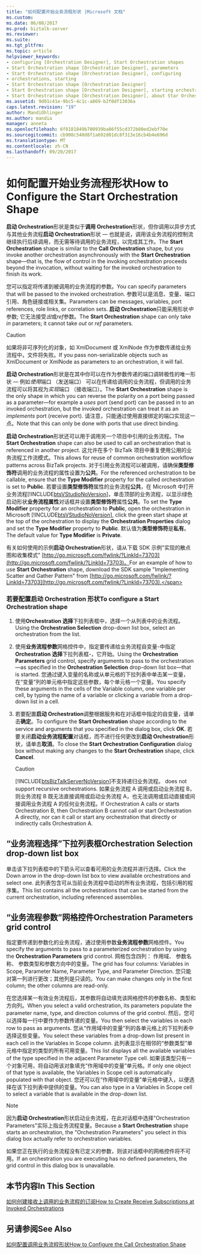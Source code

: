 ```yaml
---
title: "如何配置开始业务流程形状 |Microsoft 文档"
ms.custom: 
ms.date: 06/08/2017
ms.prod: biztalk-server
ms.reviewer: 
ms.suite: 
ms.tgt_pltfrm: 
ms.topic: article
helpviewer_keywords:
- configuring [Orchestration Designer], Start Orchestration shapes
- Start Orchestration shape [Orchestration Designer], parameters
- Start Orchestration shape [Orchestration Designer], configuring
- orchestrations, starting
- Start Orchestration shape [Orchestration Designer]
- Start Orchestration shape [Orchestration Designer], starting orchestrations
- Start Orchestration shape [Orchestration Designer], about Star Orchestration shape
ms.assetid: 9d01c41e-9bc5-4c1c-a869-b2f0df13036a
caps.latest.revision: "19"
author: MandiOhlinger
ms.author: mandia
manager: anneta
ms.openlocfilehash: 6f8181849b700939ba86f55cd372b80ed2ebf70e
ms.sourcegitcommit: cb908c540d8f1a692d01dc8f313e16cb4b4e696d
ms.translationtype: MT
ms.contentlocale: zh-CN
ms.lasthandoff: 09/20/2017
---
```

# <a name="how-to-configure-the-start-orchestration-shape"></a><span data-ttu-id="eaff5-102">如何配置开始业务流程形状</span><span class="sxs-lookup"><span data-stu-id="eaff5-102">How to Configure the Start Orchestration Shape</span></span>
<span data-ttu-id="eaff5-103">**启动 Orchestration**形状是类似于**调用 Orchestration**形状，但你调用以异步方式与其他业务流程**启动 Orchestration**形状 — 也就是说，调用该业务流程的控制流继续执行后续调用，而无需等待调用的业务流程，以完成其工作。</span><span class="sxs-lookup"><span data-stu-id="eaff5-103">The **Start Orchestration** shape is similar to the **Call Orchestration** shape, but you invoke another orchestration asynchronously with the **Start Orchestration** shape—that is, the flow of control in the invoking orchestration proceeds beyond the invocation, without waiting for the invoked orchestration to finish its work.</span></span>  
  
 <span data-ttu-id="eaff5-104">您可以指定将传递到被调用的业务流程的参数。</span><span class="sxs-lookup"><span data-stu-id="eaff5-104">You can specify parameters that will be passed to the invoked orchestration.</span></span> <span data-ttu-id="eaff5-105">参数可以是消息、变量、端口引用、角色链接或相关集。</span><span class="sxs-lookup"><span data-stu-id="eaff5-105">Parameters can be messages, variables, port references, role links, or correlation sets.</span></span> <span data-ttu-id="eaff5-106">**启动 Orchestration**只能采用形状*中*参数; 它无法接受*出*或*ref*参数。</span><span class="sxs-lookup"><span data-stu-id="eaff5-106">The **Start Orchestration** shape can only take *in* parameters; it cannot take *out* or *ref* parameters.</span></span>  
  
> [!CAUTION]
>  <span data-ttu-id="eaff5-107">如果将非可序列化的对象，如 XmlDocument 或 XmlNode 作为参数传递给业务流程中，文件将失败。</span><span class="sxs-lookup"><span data-stu-id="eaff5-107">If you pass non-serializable objects such as XmlDocument or XmlNode as parameters to an orchestration, it will fail.</span></span>  
  
 <span data-ttu-id="eaff5-108">**启动 Orchestration**形状是在其中你可以在作为参数传递的端口调转极性的唯一形状 — 例如*使用*端口 （发送端口） 可以在传递给调用的业务流程，但调用的业务流程可以将其视为*实现*端口 （接收端口）。</span><span class="sxs-lookup"><span data-stu-id="eaff5-108">The **Start Orchestration** shape is the only shape in which you can reverse the polarity on a port being passed as a parameter—for example a *uses* port (send port) can be passed in to an invoked orchestration, but the invoked orchestration can treat it as an *implements* port (receive port).</span></span> <span data-ttu-id="eaff5-109">请注意，只能通过使用直接绑定的端口实现这一点。</span><span class="sxs-lookup"><span data-stu-id="eaff5-109">Note that this can only be done with ports that use direct binding.</span></span>  
  
 <span data-ttu-id="eaff5-110">**启动 Orchestration**形状还可以用于调用另一个项目中引用的业务流程。</span><span class="sxs-lookup"><span data-stu-id="eaff5-110">The **Start Orchestration** shape can also be used to call an orchestration that is referenced in another project.</span></span> <span data-ttu-id="eaff5-111">这允许在多个 BizTalk 项目中重复使用公用的业务流程工作流模式。</span><span class="sxs-lookup"><span data-stu-id="eaff5-111">This allows for reuse of common orchestration workflow patterns across BizTalk projects.</span></span> <span data-ttu-id="eaff5-112">对于引用业务流程可以被调用，请确保**类型修饰符**调用的业务流程的属性设置为**公共**。</span><span class="sxs-lookup"><span data-stu-id="eaff5-112">For the referenced orchestration to be callable, ensure that the **Type Modifier** property for the called orchestration is set to **Public**.</span></span> <span data-ttu-id="eaff5-113">若要设置**类型修饰符**属性的业务流程**公共**，在 Microsoft 中打开业务流程[!INCLUDE[btsVStudioNoVersion](../includes/btsvstudionoversion-md.md)]，单击顶部的业务流程，以显示绿色启动形状**业务流程属性**对话框并设置**类型修饰符**属性**公共**。</span><span class="sxs-lookup"><span data-stu-id="eaff5-113">To set the **Type Modifier** property for an orchestration to **Public**, open the orchestration in Microsoft [!INCLUDE[btsVStudioNoVersion](../includes/btsvstudionoversion-md.md)], click the green start shape at the top of the orchestration to display the **Orchestration Properties** dialog and set the **Type Modifier** property to **Public**.</span></span> <span data-ttu-id="eaff5-114">默认值为**类型修饰符**是**私有**。</span><span class="sxs-lookup"><span data-stu-id="eaff5-114">The default value for **Type Modifier** is **Private**.</span></span>  
  
 <span data-ttu-id="eaff5-115">有关如何使用的示例**启动 Orchestration**形状，请从下载 SDK 示例"实现的散点图和收集模式" [http://go.microsoft.com/fwlink/?LinkId=73703](http://go.microsoft.com/fwlink/?LinkId=73703)。</span><span class="sxs-lookup"><span data-stu-id="eaff5-115">For an example of how to use **Start Orchestration** shape, download the SDK sample "Implementing Scatter and Gather Pattern" from [http://go.microsoft.com/fwlink/?LinkId=73703](http://go.microsoft.com/fwlink/?LinkId=73703).</span></span>  
  
### <a name="to-configure-a-start-orchestration-shape"></a><span data-ttu-id="eaff5-116">若要配置启动 Orchestration 形状</span><span class="sxs-lookup"><span data-stu-id="eaff5-116">To configure a Start Orchestration shape</span></span>  
  
1.  <span data-ttu-id="eaff5-117">使用**Orchestration 选择**下拉列表框中，选择一个从列表中的业务流程。</span><span class="sxs-lookup"><span data-stu-id="eaff5-117">Using the **Orchestration Selection** drop-down list box, select an orchestration from the list.</span></span>  
  
2.  <span data-ttu-id="eaff5-118">使用**业务流程参数**网格控件中，指定要传递给业务流程自变量-中指定**Orchestration 选择**下拉列表框-，它开始。</span><span class="sxs-lookup"><span data-stu-id="eaff5-118">Using the **Orchestration Parameters** grid control, specify arguments to pass to the orchestration—as specified in the **Orchestration Selection** drop-down list box—that is started.</span></span> <span data-ttu-id="eaff5-119">您通过键入变量的名称或从单元格的下拉列表中单击某一变量，在“变量”列的单元格中指定这些参数，每个单元格一个变量。</span><span class="sxs-lookup"><span data-stu-id="eaff5-119">You specify these arguments in the cells of the Variable column, one variable per cell, by typing the name of a variable or clicking a variable from a drop-down list in a cell.</span></span>  
  
3.  <span data-ttu-id="eaff5-120">若要配置**启动 Orchestration**调整根据服务和在对话框中指定的自变量，请单击**确定**。</span><span class="sxs-lookup"><span data-stu-id="eaff5-120">To configure the **Start Orchestration** shape according to the service and arguments that you specified in the dialog box, click **OK**.</span></span> <span data-ttu-id="eaff5-121">若要关闭**启动业务流程配置**对话框，而不进行任何更改到**启动 Orchestration**形状，请单击**取消**。</span><span class="sxs-lookup"><span data-stu-id="eaff5-121">To close the **Start Orchestration Configuration** dialog box without making any changes to the **Start Orchestration** shape, click **Cancel**.</span></span>  
  
    > [!CAUTION]
    >  [!INCLUDE[btsBizTalkServerNoVersion](../includes/btsbiztalkservernoversion-md.md)]<span data-ttu-id="eaff5-122">不支持递归业务流程。</span><span class="sxs-lookup"><span data-stu-id="eaff5-122"> does not support recursive orchestrations.</span></span> <span data-ttu-id="eaff5-123">如果业务流程 A 调用或启动业务流程 B，则业务流程 B 既无法直接调用或启动业务流程 A，也无法调用或启动直接或间接调用业务流程 A 的任何业务流程。</span><span class="sxs-lookup"><span data-stu-id="eaff5-123">If Orchestration A calls or starts Orchestration B, then Orchestration B cannot call or start Orchestration A directly, nor can it call or start any orchestration that directly or indirectly calls Orchestration A.</span></span>  
  
## <a name="orchestration-selection-drop-down-list-box"></a><span data-ttu-id="eaff5-124">“业务流程选择”下拉列表框</span><span class="sxs-lookup"><span data-stu-id="eaff5-124">Orchestration Selection drop-down list box</span></span>  
 <span data-ttu-id="eaff5-125">单击该下拉列表框中的下箭头可以查看可用的业务流程并进行选择。</span><span class="sxs-lookup"><span data-stu-id="eaff5-125">Click the Down arrow in the drop-down list box to view available orchestrations and select one.</span></span> <span data-ttu-id="eaff5-126">此列表包含可从当前业务流程中启动的所有业务流程，包括引用的程序集。</span><span class="sxs-lookup"><span data-stu-id="eaff5-126">This list contains all the orchestrations that can be started from the current orchestration, including referenced assemblies.</span></span>  
  
## <a name="orchestration-parameters-grid-control"></a><span data-ttu-id="eaff5-127">“业务流程参数”网格控件</span><span class="sxs-lookup"><span data-stu-id="eaff5-127">Orchestration Parameters grid control</span></span>  
 <span data-ttu-id="eaff5-128">指定要传递到参数化的业务流程，通过使用参数**业务流程参数**网格控件。</span><span class="sxs-lookup"><span data-stu-id="eaff5-128">You specify the arguments to pass to a parameterized orchestration by using the **Orchestration Parameters** grid control.</span></span> <span data-ttu-id="eaff5-129">网格包含四列： 作用域、 参数名称、 参数类型和参数方向中的变量。</span><span class="sxs-lookup"><span data-stu-id="eaff5-129">The grid has four columns: Variables in Scope, Parameter Name, Parameter Type, and Parameter Direction.</span></span> <span data-ttu-id="eaff5-130">您只能对第一列进行更改；其他列是只读的。</span><span class="sxs-lookup"><span data-stu-id="eaff5-130">You can make changes only in the first column; the other columns are read-only.</span></span>  
  
 <span data-ttu-id="eaff5-131">在您选择某一有效业务流程后，其参数将自动填充该网格控件的参数名称、类型和方向列。</span><span class="sxs-lookup"><span data-stu-id="eaff5-131">When you select a valid orchestration, its parameters populate the parameter name, type, and direction columns of the grid control.</span></span> <span data-ttu-id="eaff5-132">然后，您可以选择每一行中要作为参数传递的变量。</span><span class="sxs-lookup"><span data-stu-id="eaff5-132">You then select the variables in each row to pass as arguments.</span></span> <span data-ttu-id="eaff5-133">您从“作用域中的变量”列的各单元格上的下拉列表中选择这些变量。</span><span class="sxs-lookup"><span data-stu-id="eaff5-133">You select these variables from a drop-down list present in each cell in the Variables in Scope column.</span></span> <span data-ttu-id="eaff5-134">此列表显示在相邻的“参数类型”单元格中指定的类型的所有可用变量。</span><span class="sxs-lookup"><span data-stu-id="eaff5-134">This list displays all the available variables of the type specified in the adjacent Parameter Type cell.</span></span> <span data-ttu-id="eaff5-135">如果该类型只有一个对象可用，将自动用该对象填充“作用域中的变量”单元格。</span><span class="sxs-lookup"><span data-stu-id="eaff5-135">If only one object of that type is available, the Variables in Scope cell is automatically populated with that object.</span></span> <span data-ttu-id="eaff5-136">您还可以在“作用域中的变量”单元格中键入，以便选择在该下拉列表中提供的变量。</span><span class="sxs-lookup"><span data-stu-id="eaff5-136">You can also type in a Variables in Scope cell to select a variable that is available in the drop-down list.</span></span>  
  
> [!NOTE]
>  <span data-ttu-id="eaff5-137">因为**启动 Orchestration**形状启动业务流程，在此对话框中选择"Orchestration Parameters"实际上指业务流程变量。</span><span class="sxs-lookup"><span data-stu-id="eaff5-137">Because a **Start Orchestration** shape starts an orchestration, the "Orchestration Parameters" you select in this dialog box actually refer to orchestration variables.</span></span>  
  
 <span data-ttu-id="eaff5-138">如果您正在执行的业务流程没有已定义的参数，则该对话框中的网格控件将不可用。</span><span class="sxs-lookup"><span data-stu-id="eaff5-138">If an orchestration you are executing has no defined parameters, the grid control in this dialog box is unavailable.</span></span>  
  
## <a name="in-this-section"></a><span data-ttu-id="eaff5-139">本节内容</span><span class="sxs-lookup"><span data-stu-id="eaff5-139">In This Section</span></span>  
 [<span data-ttu-id="eaff5-140">如何创建接收上调用的业务流程的订阅</span><span class="sxs-lookup"><span data-stu-id="eaff5-140">How to Create Receive Subscriptions at Invoked Orchestrations</span></span>](../core/how-to-create-receive-subscriptions-at-invoked-orchestrations.md) 
  
## <a name="see-also"></a><span data-ttu-id="eaff5-141">另请参阅</span><span class="sxs-lookup"><span data-stu-id="eaff5-141">See Also</span></span>  
 [<span data-ttu-id="eaff5-142">如何配置调用业务流程形状</span><span class="sxs-lookup"><span data-stu-id="eaff5-142">How to Configure the Call Orchestration Shape</span></span>](../core/how-to-configure-the-call-orchestration-shape.md)